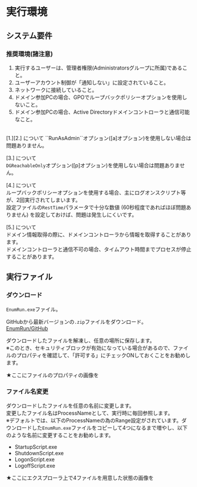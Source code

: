 # 実行環境

## システム要件

### 推奨環境(諸注意)

1. 実行するユーザーは、管理者権限(Administratorsグループに所属)であること。
2. ユーザーアカウント制御が「通知しない」に設定されていること。
3. ネットワークに接続していること。
4. ドメイン参加PCの場合、GPOでループバックポリシーオプションを使用しないこと。
5. ドメイン参加PCの場合、Active Directoryドメインコントローラと通信可能なこと。

<br>
[1.][2.] について  
``RunAsAdmin``オプション([a]オプション)を使用しない場合は問題ありません。

[3.] について  
``DGReachableOnly``オプション([p]オプション)を使用しない場合は問題ありません。

[4.] について  
ループバックポリシーオプションを使用する場合、主にログオンスクリプト等が、2回実行されてしまいます。  
設定ファイルの``RestTime``パラメータで十分な数値 (60秒程度であればほぼ問題ありません) を設定しておけば、問題は発生しにくいです。  

[5.] について  
ドメイン情報取得の際に、ドメインコントローラから情報を取得することがあります。  
ドメインコントローラと通信不可の場合、タイムアウト時間までプロセスが停止することがあります。




## 実行ファイル

### ダウンロード

``EnumRun.exe``ファイル。

GitHubから最新バージョンの``.zip``ファイルをダウンロード。  
[EnumRun/GitHub](https://github.com/tgiqfe/EnumRun/releases/latest)

ダウンロードしたファイルを解凍し、任意の場所に保存します。  
※このとき、セキュリティブロックが有効になっている場合があるので、ファイルのプロパティを確認して、「許可する」にチェックONしておくことをお勧めします。

★ここにファイルのプロパティの画像を

### ファイル名変更

ダウンロードしたファイルを任意の名前に変更します。  
変更したファイル名はProcessNameとして、実行時に毎回参照します。  
※デフォルトでは、以下のProcessNameの為のRange設定がされています。ダウンロードした``EnumRun.exe``ファイルをコピーして4つになるまで増やし、以下のような名前に変更することをお勧めします。
- StartupScript.exe
- ShutdownScript.exe
- LogonScript.exe
- LogoffScript.exe

★ここにエクスプローラ上で4ファイルを用意した状態の画像を















